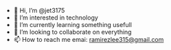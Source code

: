 - 👋 Hi, I’m @jet3175
- 👀 I’m interested in technology
- 🌱 I’m currently learning something usefull
- 💞️ I’m looking to collaborate on everything
- 📫 How to reach me emai: ramirezlee315@gmail.com

<!---
jet3175/jet3175 is a ✨ special ✨ repository because its `README.md` (this file) appears on your GitHub profile.
You can click the Preview link to take a look at your changes.
--->
